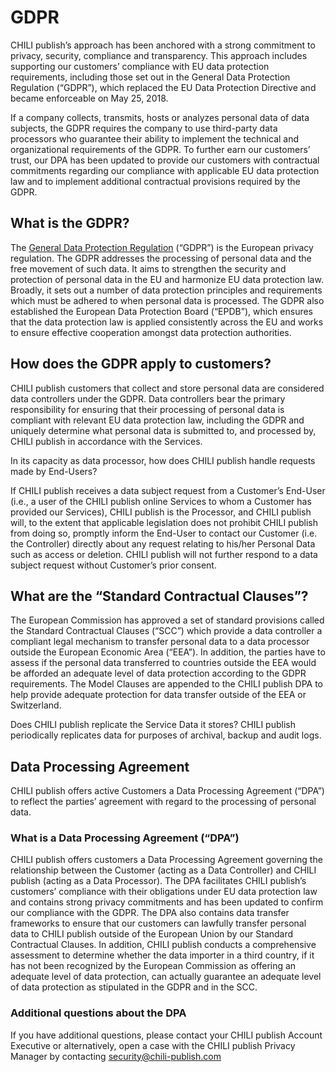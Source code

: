 # GDPR

CHILI publish’s approach has been anchored with a strong commitment to privacy, security, compliance and transparency. This approach includes supporting our customers’ compliance with EU data protection requirements, including those set out in the General Data Protection Regulation (“GDPR”), which replaced the EU Data Protection Directive and became enforceable on May 25, 2018.

If a company collects, transmits, hosts or analyzes personal data of data subjects, the GDPR requires the company to use third-party data processors who guarantee their ability to implement the technical and organizational requirements of the GDPR. To further earn our customers’ trust, our DPA has been updated to provide our customers with contractual commitments regarding our compliance with applicable EU data protection law and to implement additional contractual provisions required by the GDPR. 

## What is the GDPR?

The [General Data Protection Regulation](https://gdprinfo.eu/) (“GDPR”) is the European privacy regulation. The GDPR addresses the processing of personal data and the free movement of such data. It aims to strengthen the security and protection of personal data in the EU and harmonize EU data protection law. Broadly, it sets out a number of data protection principles and requirements which must be adhered to when personal data is processed.
The GDPR also established the European Data Protection Board (“EPDB”), which ensures that the data protection law is applied consistently across the EU and works to ensure effective cooperation amongst data protection authorities.

## How does the GDPR apply to customers?

CHILI publish customers that collect and store personal data are considered data controllers under the GDPR. Data controllers bear the primary responsibility for ensuring that their processing of personal data is compliant with relevant EU data protection law, including the GDPR and uniquely determine what personal data is submitted to, and processed by, CHILI publish in accordance with the Services.

In its capacity as data processor, how does CHILI publish handle requests made by End-Users?

If CHILI publish receives a data subject request from a Customer’s End-User (i.e., a user of the CHILI publish online Services to whom a Customer has provided our Services), CHILI publish is the Processor, and CHILI publish will, to the extent that applicable legislation does not prohibit CHILI publish from doing so, promptly inform the End-User to contact our Customer (i.e. the Controller) directly about any request relating to his/her Personal Data such as access or deletion. CHILI publish will not further respond to a data subject request without Customer’s prior consent.

## What are the “Standard Contractual Clauses”?

The European Commission has approved a set of standard provisions called the Standard Contractual Clauses (“SCC”) which provide a data controller a compliant legal mechanism to transfer personal data to a data processor outside the European Economic Area (“EEA”). In addition, the parties have to assess if the personal data transferred to countries outside the EEA would be afforded an adequate level of data protection according to the GDPR requirements. The Model Clauses are appended to the CHILI publish DPA to help provide adequate protection for data transfer outside of the EEA or Switzerland.

Does CHILI publish replicate the Service Data it stores?
CHILI publish periodically replicates data for purposes of archival, backup and audit logs. 

## Data Processing Agreement

CHILI publish offers active Customers a Data Processing Agreement (“DPA”) to reflect the parties’ agreement with regard to the processing of personal data. 

### What is a Data Processing Agreement (“DPA”)

CHILI publish offers customers a Data Processing Agreement governing the relationship between the Customer (acting as a Data Controller) and CHILI publish (acting as a Data Processor). The DPA facilitates CHILI publish’s customers’ compliance with their obligations under EU data protection law and contains strong privacy commitments and has been updated to confirm our compliance with the GDPR. The DPA also contains data transfer frameworks to ensure that our customers can lawfully transfer personal data to CHILI publish outside of the European Union by our Standard Contractual Clauses. In addition, CHILI publish conducts a comprehensive assessment to determine whether the data importer in a third country, if it has not been recognized by the European Commission as offering an adequate level of data protection, can actually guarantee an adequate level of data protection as stipulated in the GDPR and in the SCC.

### Additional questions about the DPA

If you have additional questions, please contact your CHILI publish Account Executive or alternatively, open a case with the CHILI publish Privacy Manager by contacting [security@chili-publish.com](mailto:security@chili-publish.com)
 
